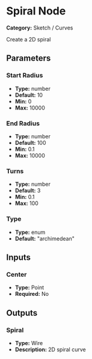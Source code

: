 
# Spiral Node

**Category:** Sketch / Curves

Create a 2D spiral

## Parameters


### Start Radius
- **Type:** number
- **Default:** 10
- **Min:** 0
- **Max:** 10000



### End Radius
- **Type:** number
- **Default:** 100
- **Min:** 0.1
- **Max:** 10000



### Turns
- **Type:** number
- **Default:** 3
- **Min:** 0.1
- **Max:** 100



### Type
- **Type:** enum
- **Default:** "archimedean"





## Inputs


### Center
- **Type:** Point
- **Required:** No



## Outputs


### Spiral
- **Type:** Wire
- **Description:** 2D spiral curve



